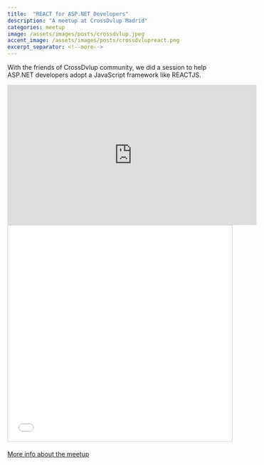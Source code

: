 ```yaml
---
title:  "REACT for ASP.NET Developers"
description: "A meetup at CrossDvlup Madrid"
categories: meetup
image: /assets/images/posts/crossdvlup.jpeg
accent_image: /assets/images/posts/crossdvlupreact.png
excerpt_separator: <!--more-->
---
```


With the friends of CrossDvlup community, we did a session to help ASP.NET developers adopt a JavaScript framework like REACTJS. 
<!--more-->

<iframe width="560" height="315" src="https://www.youtube.com/embed/QQG91kOkUOs" frameborder="0" allow="accelerometer; autoplay; encrypted-media; gyroscope; picture-in-picture" allowfullscreen></iframe>

<iframe src="//www.slideshare.net/slideshow/embed_code/key/4uXJ6Ci55uTHt8" width="595" height="485" frameborder="0" marginwidth="0" marginheight="0" scrolling="no" style="border:1px solid #CCC; border-width:1px; margin-bottom:5px; max-width: 100%;" allowfullscreen> </iframe> 

[More info about the meetup](https://www.meetup.com/es-ES/CrossDvlup/events/250301352/)